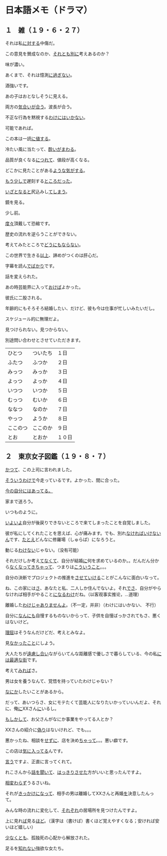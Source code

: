 # 日本語メモ（ドラマ）

## １　雑（１９・６・２７）

それは私<u>に対する</u>中傷だ。

この意見を賛成なのか、<u>それとも</u><u>別に</u>考えあるのか？

味が濃い。

あくまで、それは憶測<u>に過ぎない</u>。

酒強いです。

あの子はおとなしそうに見える。

両方の<u>気合いが合う</u>。波長が合う。

不正な行為を黙視する<u>わけにはいかない</u>。

可能であれば。

この本は一読<u>に値する</u>。

冷たい風に当たって、<u>酔いがまわる</u>。

品質が良くなる<u>につれて</u>、値段が高くなる。

どこかに見たことがある<u>ような気がする</u>。

<u>もう少しで</u>遅刻する<u>ところだった</u>。

<u>いざとなると</u>尻込みし<u>てしまう</u>。

鏡を見る。

少し前。

<u>度々</u>頂戴して恐縮です。

歴史の流れを逆らうことができない。

考えてみたところで<u>どうにもならない</u>。

この世界で生きる<u>以上</u>、諦めがつくのは肝心だ。

字幕を読ん<u>でばかり</u>です。

話を変えられた。

あの時芸能界に入って<u>おけば</u>よかった。

彼氏に二股される。

年齢的にもそろそろ結婚したい、だけど、彼も今は仕事が忙しいみたいだし。

スケジュール的に無理だよ。

見つけられない。見つからない。

別途問い合わせとさせていただきます。

|          |          |        |
| -------- | -------- | ------ |
| ひとつ   | ついたち | １日   |
| ふたつ   | ふつか   | ２日   |
| みっつ   | みっか   | ３日   |
| よっつ   | よっか   | ４日   |
| いつつ   | いつか   | ５日   |
| むっつ   | むいか   | ６日   |
| ななつ   | なのか   | ７日   |
| やっつ   | ようか   | ８日   |
| ここのつ | ここのか | ９日   |
| とお     | とおか   | １０日 |

## ２　東京女子図鑑（１９・８・７）

<u>かつて</u>、この上司に言われました。

<u>そういうわけで</u>今走っているです。よかった、間に合った。

<u>今の自分にはあってる。</u>

家まで送ろう。

いつものように。

<u>いよいよ</u>自分が後戻りできないところで来てしまったことを自覚しました。

彼が私にしてくれたことを思えば、心が痛みます。でも、別れ<u>なければいけないん</u>です、<u>たとえ</u>どんなに修羅場（しゅらば）になろうと。

動じる<u>わけない</u>じゃない。（没有可能）

それだけしか考え<u>てなくて</u>、自分が結婚<u>に</u>何を求めているのか。。だんだん分から<u>なくなってきちゃって</u>、つまりは<u>こういうこと</u>。。。

自分の決断でプロジェクトの推進を<u>させていける</u>ことがこんなに面白いなって。

ね、この家には<u>さ</u>、あなたと私、二人しか住んでないよ。それ<u>でさ</u>、自分がやらなければ相手がやること<u>になるわけ</u>だね。（以客观事实推论，...道理）

離婚した<u>わけじゃありませんよ</u>。（不一定，并非）（わけにはいかない、 不行）

自分に<u>なんにも</u>自慢するものないからって、子供を自慢ばっかされてもさ、悪くはないけど。

<u>理屈</u>はそうなんだけどだ、考えとみなよ。

見<u>なかったこと</u>にしよう。

大人たちが<u>遠慮し合い</u>ながらいてんな距離感で優しさで暮らしている、今の私<u>には最適な街</u>です。

考えて<u>みれば</u>さ。

男は女を養うなんて、覚悟を持っていたわけじゃない？

<u>なにか</u>したいことがあるから。

だって、あいつらさ、女にモテたくて芸能人になりたいかっていいんだよ、それに、俺<u>に</u>XXさん<u>に</u>いるし。

<u>もしかして</u>、お父さんがなにか事業をやってる人とか？

XXさんの紹介に<u>偽り</u>はないけれど、でも。。。

悪かったね、相談を<u>せずに</u>、店を決め<u>ちゃって</u>。。。悪い癖です。

この店は<u>気に入ってる</u>んです。

<u>言う</u>ですよ、正直に言ってくれて。

れこさんから<u>話を聞いて</u>、<u>はっきりさせた</u>方がいいと思ったんですよ。

<u>相変わらず</u>うるさいね。

それが<u>きっかけになって</u>、相手の男は離婚してXXさんと再婚<u>を</u>決意したんって。

みんな時の流れに変化して、<u>それぞれ</u>の居場所を見つけたんですよ。

上に見れ<u>ば</u>見る<u>ほど</u>。（漢字は（書けば）書くほど覚えやすくなる；安ければ安いほど嬉しい）

<u>少なくとも</u>、孤独死の心配から解放された。

足るを<u>知れない</u>強欲な女たち。



